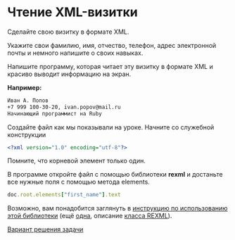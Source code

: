 # Чтение XML-визитки 

Сделайте свою визитку в формате XML. 

Укажите свои фамилию, имя, отчество, телефон, адрес электронной почты и немного напишите о своих навыках.

Напишите программу, которая читает эту визитку в формате XML и красиво выводит информацию на экран.

**Например:**

```sh
Иван А. Попов
+7 999 100-30-20, ivan.popov@mail.ru
Начинающий программист на Ruby
```

<div class="rubyrush-task-hint">

Создайте файл как мы показывали на уроке. Начните со служебной конструкции

```xml
<?xml version="1.0" encoding="utf-8"?>
```

Помните, что корневой элемент только один.

В программе откройте файл с помощью библиотеки **rexml** и достаньте все нужные поля с помощью метода elements.

```ruby
doc.root.elements["first_name"].text
```

Возможно, вам понадобится заглянуть в [инструкцию по использованию этой библиотеки](https://www.germane-software.com/software/XML/rexml/docs/tutorial.html)<!-- Здесь зачем-то 2 ссылки на один и тот же ресурс--> (ещё [одна](https://www.germane-software.com/software/XML/rexml/docs/tutorial.html), описание [класса REXML](https://ruby-doc.org/stdlib-2.4.1/libdoc/rexml/rdoc/REXML/Document.html)).

</div>


<div class="rubyrush-task-answer">


<p>
<a href="https://github.com/aristofun/rubyrush-path/tree/master/steps/xml-html-01/solution/" class="rubyrush-task-solution-link">Вариант решения задачи</a>
</p>

</div>

